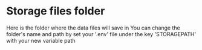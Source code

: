 # Storage files folder
Here is the folder where the data files will save in
You can change the folder's name and path by set your '.env' file under the key 'STORAGEPATH' with your new variable path  

